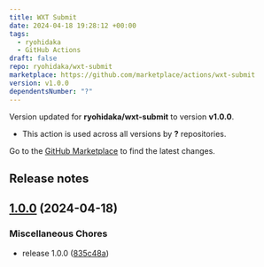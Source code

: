 ```yaml
---
title: WXT Submit
date: 2024-04-18 19:28:12 +00:00
tags:
  - ryohidaka
  - GitHub Actions
draft: false
repo: ryohidaka/wxt-submit
marketplace: https://github.com/marketplace/actions/wxt-submit
version: v1.0.0
dependentsNumber: "?"
---
```



Version updated for **ryohidaka/wxt-submit** to version **v1.0.0**.
- This action is used across all versions by **?** repositories.

Go to the [GitHub Marketplace](https://github.com/marketplace/actions/wxt-submit) to find the latest changes.

## Release notes

## [1.0.0](https://github.com/ryohidaka/wxt-submit/compare/v0.1.0...v1.0.0) (2024-04-18)


### Miscellaneous Chores

* release 1.0.0 ([835c48a](https://github.com/ryohidaka/wxt-submit/commit/835c48ad39cec53c34fb8912def46b0903127855))
